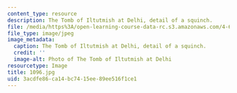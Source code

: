```yaml
---
content_type: resource
description: The Tomb of Iltutmish at Delhi, detail of a squinch.
file: /media/https%3A/open-learning-course-data-rc.s3.amazonaws.com/4-614-religious-architecture-and-islamic-cultures-fall-2002/3acdfe86ca14bc7415ee89ee516f1ce1_1096.jpg
file_type: image/jpeg
image_metadata:
  caption: The Tomb of Iltutmish at Delhi, detail of a squinch.
  credit: ''
  image-alt: Photo of The Tomb of Iltutmish at Delhi
resourcetype: Image
title: 1096.jpg
uid: 3acdfe86-ca14-bc74-15ee-89ee516f1ce1
---
```

